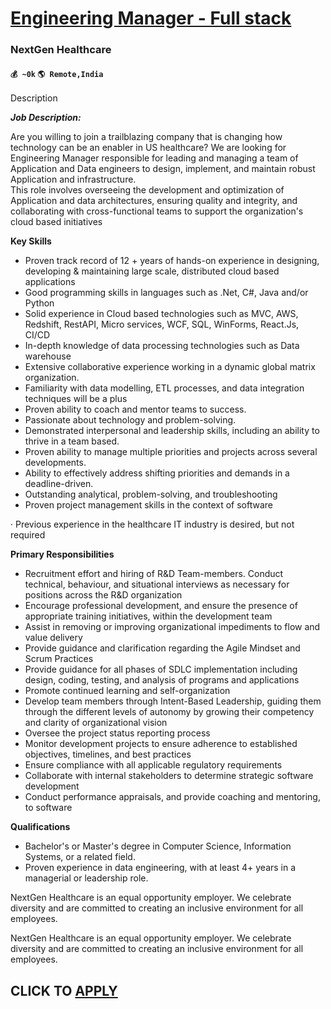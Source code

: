 # [Engineering Manager - Full stack](https://www.remotewlb.com/apply/engineering-manager-full-stack)  
### NextGen Healthcare  
#### `💰 ~0k` `🌎 Remote,India`  

Description

_**Job Description:**_

Are you willing to join a trailblazing company that is changing how technology can be an enabler in US healthcare? We are looking for Engineering Manager responsible for leading and managing a team of Application and Data engineers to design, implement, and maintain robust Application and infrastructure.  
This role involves overseeing the development and optimization of Application and data architectures, ensuring quality and integrity, and collaborating with cross-functional teams to support the organization's cloud based initiatives

 **Key Skills**

  * Proven track record of 12 + years of hands-on experience in designing, developing & maintaining large scale, distributed cloud based applications 
  * Good programming skills in languages such as .Net, C#, Java and/or Python
  * Solid experience in Cloud based technologies such as MVC, AWS, Redshift, RestAPI, Micro services, WCF, SQL, WinForms, React.Js, CI/CD
  * In-depth knowledge of data processing technologies such as Data warehouse
  * Extensive collaborative experience working in a dynamic global matrix organization.
  * Familiarity with data modelling, ETL processes, and data integration techniques will be a plus
  * Proven ability to coach and mentor teams to success.
  * Passionate about technology and problem-solving.
  * Demonstrated interpersonal and leadership skills, including an ability to thrive in a team based.
  * Proven ability to manage multiple priorities and projects across several developments.
  * Ability to effectively address shifting priorities and demands in a deadline-driven.
  * Outstanding analytical, problem-solving, and troubleshooting
  * Proven project management skills in the context of software

· Previous experience in the healthcare IT industry is desired, but not required

 **Primary Responsibilities**

  * Recruitment effort and hiring of R&D Team-members. Conduct technical, behaviour, and situational interviews as necessary for positions across the R&D organization
  * Encourage professional development, and ensure the presence of appropriate training initiatives, within the development team
  * Assist in removing or improving organizational impediments to flow and value delivery
  * Provide guidance and clarification regarding the Agile Mindset and Scrum Practices
  * Provide guidance for all phases of SDLC implementation including design, coding, testing, and analysis of programs and applications
  * Promote continued learning and self-organization
  * Develop team members through Intent-Based Leadership, guiding them through the different levels of autonomy by growing their competency and clarity of organizational vision
  * Oversee the project status reporting process
  * Monitor development projects to ensure adherence to established objectives, timelines, and best practices
  * Ensure compliance with all applicable regulatory requirements
  * Collaborate with internal stakeholders to determine strategic software development
  * Conduct performance appraisals, and provide coaching and mentoring, to software

 **Qualifications**

  * Bachelor's or Master's degree in Computer Science, Information Systems, or a related field.
  * Proven experience in data engineering, with at least 4+ years in a managerial or leadership role.

NextGen Healthcare is an equal opportunity employer. We celebrate diversity and are committed to creating an inclusive environment for all employees.

NextGen Healthcare is an equal opportunity employer. We celebrate diversity and are committed to creating an inclusive environment for all employees.

  
## CLICK TO [APPLY](https://www.remotewlb.com/apply/engineering-manager-full-stack)

